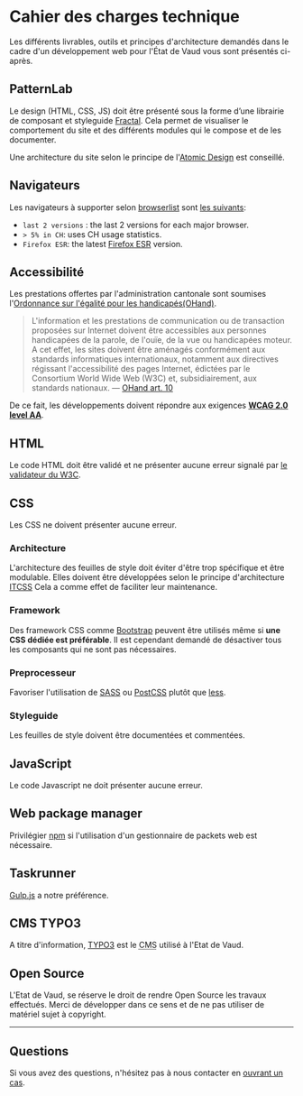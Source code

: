 # Cahier des charges technique

Les différents livrables, outils et principes d'architecture demandés dans le cadre d'un développement web pour l'État de Vaud vous sont présentés ci-après.

## PatternLab

Le design (HTML, CSS, JS) doit être présenté sous la forme d’une librairie de composant et styleguide [Fractal](http://fractal.build/).
Cela permet de visualiser le comportement du site et des différents modules qui le compose et de les documenter.

Une architecture du site selon le principe de l'[Atomic Design](http://bradfrost.com/blog/post/atomic-web-design/) est conseillé.

## Navigateurs

Les navigateurs à supporter selon [browserlist](https://github.com/ai/browserslist) sont [les suivants](http://browserl.ist/?q=last+2+versions%2C+%3E+5%25+in+CH%2C+Firefox+ESR):

- `last 2 versions` : the last 2 versions for each major browser.
- `> 5% in CH`: uses CH usage statistics.
- `Firefox ESR`: the latest [Firefox ESR](https://www.mozilla.org/en-US/firefox/organizations/faq/) version.

## Accessibilité

Les prestations offertes par l'administration cantonale sont soumises l'[Ordonnance sur l'égalité pour les handicapés(OHand)](http://www.admin.ch/opc/fr/classified-compilation/20031813/index.html).

> L'information et les prestations de communication ou de transaction proposées sur Internet doivent être accessibles aux personnes handicapées de la parole, de l'ouïe, de la vue ou handicapées moteur. A cet effet, les sites doivent être aménagés conformément aux standards informatiques internationaux, notamment aux directives régissant l'accessibilité des pages Internet, édictées par le Consortium World Wide Web (W3C) et, subsidiairement, aux standards nationaux.
> — [OHand art. 10](http://www.admin.ch/opc/fr/classified-compilation/20031813/index.html#a10)

De ce fait, les développements doivent répondre aux exigences **[WCAG 2.0 level AA](http://www.w3.org/TR/WCAG20/)**.

## HTML

Le code HTML doit être validé et ne présenter aucune erreur signalé par [le validateur du W3C](http://validator.w3.org).

## CSS

Les CSS ne doivent présenter aucune erreur.

### Architecture

L'architecture des feuilles de style doit éviter d'être trop spécifique et être modulable. Elles doivent être développées selon le principe d'architecture [ITCSS](http://itcss.io)
Cela a comme effet de faciliter leur maintenance.

### Framework

Des framework CSS comme [Bootstrap](http://getbootstrap.com) peuvent être utilisés même si **une CSS dédiée est préférable**.
Il est cependant demandé de désactiver tous les composants qui ne sont pas nécessaires.

### Preprocesseur

Favoriser l'utilisation de [SASS](http://sass-lang.com) ou [PostCSS]([https://github.com/postcss/postcss]) plutôt que [less](http://www.lesscss.org).

### Styleguide

Les feuilles de style doivent être documentées et commentées.

## JavaScript

Le code Javascript ne doit présenter aucune erreur.

## Web package manager

Privilégier [npm](https://www.npmjs.com) si l'utilisation d'un gestionnaire de packets web est nécessaire.

## Taskrunner

[Gulp.js](http://gruntjs.com/) a notre préférence.

## CMS TYPO3

A titre d'information, [TYPO3](http://typo3.org/) est le <abbr title="Content Management System">CMS</abbr> utilisé à l'Etat de Vaud.

## Open Source

L'Etat de Vaud, se réserve le droit de rendre Open Source les travaux effectués. Merci de développer dans ce sens et de ne pas utiliser de matériel sujet à copyright.

---

## Questions

Si vous avez des questions, n'hésitez pas à nous contacter en [ouvrant un cas](https://github.com/vdch/specifications/issues/new).
